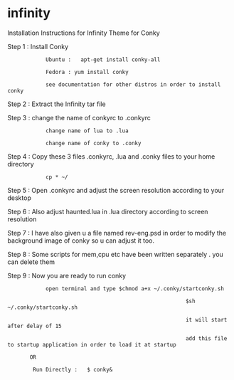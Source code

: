 infinity
========
Installation Instructions for Infinity Theme for Conky


Step 1 : Install Conky

                Ubuntu :   apt-get install conky-all
                
                Fedora : yum install conky
                
                see documentation for other distros in order to install conky
                
Step 2 : Extract the Infinity tar file

Step 3 :  change the name of conkyrc to .conkyrc

                change name of lua to .lua
                
                change name of conky to .conky
                
Step 4 : Copy these 3 files .conkyrc, .lua and .conky files to your home directory

                cp * ~/
                
Step 5 : Open .conkyrc and adjust the screen resolution according to your desktop

Step 6 : Also adjust haunted.lua in .lua directory according to screen resolution

Step 7 : I have  also given u a file named rev-eng.psd in order to modify the background image of conky so u can adjust it too.

Step 8 : Some scripts for mem,cpu etc have been written separately . you can delete them

Step 9 : Now you are ready to run conky

                open terminal and type $chmod a+x ~/.conky/startconky.sh
                
                                                            $sh ~/.conky/startconky.sh
                                                            
                                                            it will start after delay of 15
                                                            
                                                            add this file to startup application in order to load it at startup
           
           OR
            
            Run Directly :   $ conky&
            

